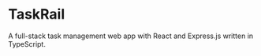 # TaskRail
A full-stack task management web app with React and Express.js written in TypeScript.   
 
